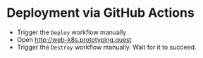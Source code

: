 # Deployment via GitHub Actions

- Trigger the `Deploy` workflow manually
- Open http://web-k8s.prototyping.quest
- Trigger the `Destroy` workflow manually. Wait for it to succeed.
